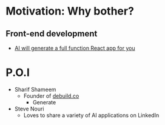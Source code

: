 # Motivation: Why bother?
## Front-end development
- [AI will generate a full function React app for you](https://www.linkedin.com/posts/stevenouri_innovation-technology-artificialintelligence-activity-6690963606454042624-u1GG)
# P.O.I
- Sharif Shameem
  - Founder of [debuild.co](debuild.co)
    - Generate  
- Steve Nouri
  - Loves to share a variety of AI applications on LinkedIn